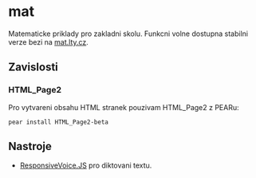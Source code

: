 # mat
Matematicke priklady pro zakladni skolu.
Funkcni volne dostupna stabilni verze bezi na [mat.lty.cz](https://mat.lty.cz/). 

## Zavislosti
### HTML_Page2
Pro vytvareni obsahu HTML stranek pouzivam HTML_Page2 z PEARu:
```
pear install HTML_Page2-beta
```
## Nastroje
- [ResponsiveVoice.JS](https://responsivevoice.org/) pro diktovani textu.
